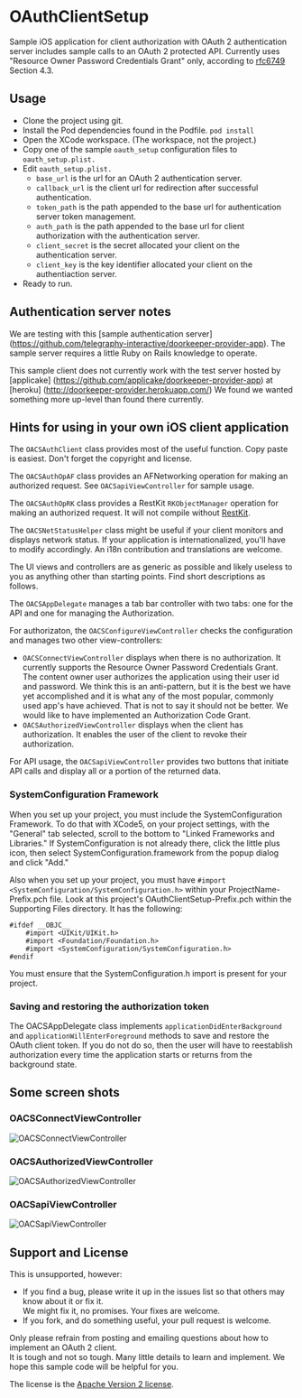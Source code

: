 # OAuthClientSetup

Sample iOS application for client authorization with
OAuth 2 authentication server includes sample calls to an
OAuth 2 protected API.  Currently uses "Resource Owner Password Credentials Grant" only,
according to [rfc6749](http://www.rfc-editor.org/rfc/rfc6749.txt) Section 4.3.

## Usage

- Clone the project using git.
- Install the Pod dependencies found in the Podfile. `pod install`
- Open the XCode workspace.  (The workspace, not the project.)
- Copy one of the sample `oauth_setup` configuration files to `oauth_setup.plist.`
- Edit `oauth_setup.plist.`
  - `base_url` is the url for an OAuth 2 authentication server.
  - `callback_url` is the client url for redirection after successful authentication.
  - `token_path` is the path appended to the base url for authentication server token management.
  - `auth_path` is the path appended to the base url for client authorization with the authentication server.
  - `client_secret` is the secret allocated your client on the authentication server.
  - `client_key` is the key identifier allocated your client on the authentiaction server.
- Ready to run.

## Authentication server notes

We are testing with this [sample authentication server]
(https://github.com/telegraphy-interactive/doorkeeper-provider-app).
The sample server requires a little Ruby on Rails knowledge to operate.

This sample client does not currently work with the test server hosted by [applicake]
(https://github.com/applicake/doorkeeper-provider-app)
at [heroku]
(http://doorkeeper-provider.herokuapp.com/)
We found we wanted something more up-level than found there currently.

## Hints for using in your own iOS client application

The `OACSAuthClient` class provides most of the useful function.  Copy paste is easiest.  Don't forget the copyright and license.

The `OACSAuthOpAF` class provides an AFNetworking operation for making an authorized request.  See `OACSapiViewController` for sample usage.

The `OACSAuthOpRK` class provides a RestKit `RKObjectManager` operation for making an authorized request.  It will not compile without [RestKit](https://github.com/RestKit/RestKit).

The `OACSNetStatusHelper` class might be useful if your client monitors and displays network status.  If your application is internationalized, you'll have to modify accordingly.  An i18n contribution and translations are welcome.

The UI views and controllers are as generic as possible and likely useless to you as anything other than starting points.  Find short descriptions as follows.

The `OACSAppDelegate` manages a tab bar controller with two tabs: one for the API and one for managing the Authorization.

For authorizaton, the `OACSConfigureViewController` checks the configuration and manages two other view-controllers:

- `OACSConnectViewController` displays when there is no authorization.  It currently supports the Resource Owner Password Credentials Grant.  The content owner user authorizes the application using their user id and password.  We think this is an anti-pattern, but it is the best we have yet accomplished and it is what any of the most popular, commonly used app's have achieved.  That is not to say it should not be better.  We would like to have implemented an Authorization Code Grant.
- `OACSAuthorizedViewController` displays when the client has authorization.  It enables the user of the client to revoke their authorization.

For API usage, the `OACSapiViewController` provides two buttons that initiate API calls and display all or a portion of the returned data.

### SystemConfiguration Framework

When you set up your project, you must include the SystemConfiguration Framework.
To do that with XCode5, on your project settings, with the "General" tab selected, scroll to the bottom to
"Linked Frameworks and Libraries."  If SystemConfiguration is not already there, click the little plus icon,
then select SystemConfiguration.framework from the popup dialog and click "Add."

Also when you set up your project, you must have `#import <SystemConfiguration/SystemConfiguration.h>`
within your ProjectName-Prefix.pch file.  Look at this project's OAuthClientSetup-Prefix.pch within the
Supporting Files directory.  It has the following:

```
#ifdef __OBJC__
    #import <UIKit/UIKit.h>
    #import <Foundation/Foundation.h>
    #import <SystemConfiguration/SystemConfiguration.h>
#endif

```

You must ensure that the SystemConfiguration.h import is present for your project.

### Saving and restoring the authorization token

The OACSAppDelegate class implements `applicationDidEnterBackground` and `applicationWillEnterForeground`
methods to save and restore the OAuth client token.  If you do not do so, then the user will have to reestablish
authorization every time the application starts or returns from the background state.

## Some screen shots

### OACSConnectViewController
![`OACSConnectViewController`](OACSConnectViewController.png)

### OACSAuthorizedViewController
![`OACSAuthorizedViewController`](OACSAuthorizedViewController.png)

### OACSapiViewController
![`OACSapiViewController`](OACSapiViewController.png)

## Support and License

This is unsupported, however:

- If you find a bug, please write it up in the issues list so that others may know about it or fix it.  
We might fix it, no promises.  Your fixes are welcome.
- If you fork, and do something useful, your pull request is welcome.

Only please refrain from posting and emailing questions about how to implement an OAuth 2 client.  
It is tough and not so tough.
Many little details to learn and implement.
We hope this sample code will be helpful for you.

The license is the [Apache Version 2 license](http://www.apache.org/licenses/LICENSE-2.0).
